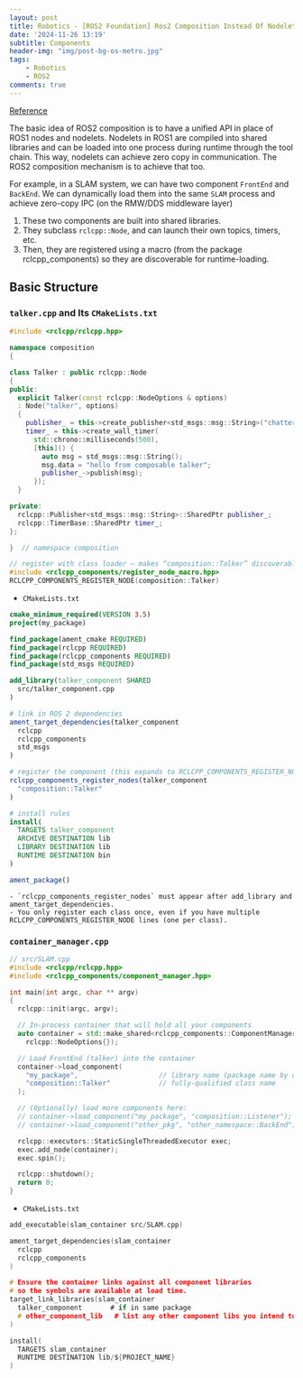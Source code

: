 ```yaml
---
layout: post
title: Robotics - [ROS2 Foundation] Ros2 Composition Instead Of Nodelets
date: '2024-11-26 13:19'
subtitle: Components
header-img: "img/post-bg-os-metro.jpg"
tags:
    - Robotics
    - ROS2
comments: true
---
```


[Reference](https://docs.ros.org/en/humble/Concepts/Intermediate/About-Composition.html#id2)

The basic idea of ROS2 composition is to have a unified API in place of ROS1 nodes and nodelets. Nodelets in ROS1 are compiled into shared libraries and can be loaded into one process during runtime through the tool chain. This way, nodelets can achieve zero copy in communication. The ROS2 composition mechanism is to achieve that too.

For example, in a SLAM system, we can have two component `FrontEnd` and `BackEnd`. We can dynamically load them into the same `SLAM` process and achieve zero-copy IPC (on the RMW/DDS middleware layer)

1. These two components are built into shared libraries. 
2. They subclass `rclcpp::Node`, and can launch their own topics, timers, etc. 
3. Then, they are registered using a macro (from the package rclcpp_components) so they are discoverable for runtime-loading.

## Basic Structure

### `talker.cpp` and Its `CMakeLists.txt`

```cpp
#include <rclcpp/rclcpp.hpp>

namespace composition
{

class Talker : public rclcpp::Node
{
public:
  explicit Talker(const rclcpp::NodeOptions & options)
  : Node("talker", options)
  {
    publisher_ = this->create_publisher<std_msgs::msg::String>("chatter", 10);
    timer_ = this->create_wall_timer(
      std::chrono::milliseconds(500),
      [this]() {
        auto msg = std_msgs::msg::String();
        msg.data = "hello from composable talker";
        publisher_->publish(msg);
      });
  }

private:
  rclcpp::Publisher<std_msgs::msg::String>::SharedPtr publisher_;
  rclcpp::TimerBase::SharedPtr timer_;
};

}  // namespace composition

// register with class loader — makes “composition::Talker” discoverable
#include <rclcpp_components/register_node_macro.hpp>
RCLCPP_COMPONENTS_REGISTER_NODE(composition::Talker)
```

- `CMakeLists.txt`

```cmake
cmake_minimum_required(VERSION 3.5)
project(my_package)

find_package(ament_cmake REQUIRED)
find_package(rclcpp REQUIRED)
find_package(rclcpp_components REQUIRED)
find_package(std_msgs REQUIRED)

add_library(talker_component SHARED
  src/talker_component.cpp
)

# link in ROS 2 dependencies
ament_target_dependencies(talker_component
  rclcpp
  rclcpp_components
  std_msgs
)

# register the component (this expands to RCLCPP_COMPONENTS_REGISTER_NODE)
rclcpp_components_register_nodes(talker_component
  "composition::Talker"
)

# install rules
install(
  TARGETS talker_component
  ARCHIVE DESTINATION lib
  LIBRARY DESTINATION lib
  RUNTIME DESTINATION bin
)

ament_package()
```
    - `rclcpp_components_register_nodes` must appear after add_library and ament_target_dependencies.
    - You only register each class once, even if you have multiple RCLCPP_COMPONENTS_REGISTER_NODE lines (one per class).

### `container_manager.cpp`

```cpp
// src/SLAM.cpp
#include <rclcpp/rclcpp.hpp>
#include <rclcpp_components/component_manager.hpp>

int main(int argc, char ** argv)
{
  rclcpp::init(argc, argv);

  // In-process container that will hold all your components
  auto container = std::make_shared<rclcpp_components::ComponentManager>(
    rclcpp::NodeOptions{});

  // Load FrontEnd (talker) into the container
  container->load_component(
    "my_package",                    // library name (package name by default)
    "composition::Talker"            // fully-qualified class name
  );

  // (Optionally) load more components here:
  // container->load_component("my_package", "composition::Listener");
  // container->load_component("other_pkg", "other_namespace::BackEnd");

  rclcpp::executors::StaticSingleThreadedExecutor exec;
  exec.add_node(container);
  exec.spin();

  rclcpp::shutdown();
  return 0;
}
```

- `CMakeLists.txt`

```c
add_executable(slam_container src/SLAM.cpp)

ament_target_dependencies(slam_container
  rclcpp
  rclcpp_components
)

# Ensure the container links against all component libraries
# so the symbols are available at load time.
target_link_libraries(slam_container
  talker_component       # if in same package
  # other_component_lib   # list any other component libs you intend to load
)

install(
  TARGETS slam_container
  RUNTIME DESTINATION lib/${PROJECT_NAME}
)
```
